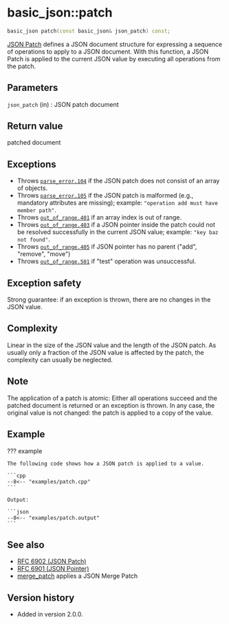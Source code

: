 # basic_json::patch

```cpp
basic_json patch(const basic_json& json_patch) const;
```

[JSON Patch](http://jsonpatch.com) defines a JSON document structure for expressing a sequence of operations to apply to
a JSON document. With this function, a JSON Patch is applied to the current JSON value by executing all operations from
the patch.

## Parameters

`json_patch` (in)
:   JSON patch document

## Return value

patched document

## Exceptions

- Throws [`parse_error.104`](../../home/exceptions.md#jsonexceptionparse_error104) if the JSON patch does not consist of
  an array of objects.
- Throws [`parse_error.105`](../../home/exceptions.md#jsonexceptionparse_error105) if the JSON patch is malformed (e.g.,
  mandatory attributes are missing); example: `"operation add must have member path"`.
- Throws [`out_of_range.401`](../../home/exceptions.md#jsonexceptionout_of_range401) if an array index is out of range.
- Throws [`out_of_range.403`](../../home/exceptions.md#jsonexceptionout_of_range403) if a JSON pointer inside the patch
  could not be resolved successfully in the current JSON value; example: `"key baz not found"`.
- Throws [`out_of_range.405`](../../home/exceptions.md#jsonexceptionout_of_range405) if JSON pointer has no parent
  ("add", "remove", "move")
- Throws [`out_of_range.501`](../../home/exceptions.md#jsonexceptionother_error501) if "test" operation was
  unsuccessful.

## Exception safety

Strong guarantee: if an exception is thrown, there are no changes in the JSON value.

## Complexity

Linear in the size of the JSON value and the length of the JSON patch. As usually only a fraction of the JSON value is
affected by the patch, the complexity can usually be neglected.

## Note

The application of a patch is atomic: Either all operations succeed and the patched document is returned or an exception
is thrown. In any case, the original value is not changed: the patch is applied to a copy of the value.

## Example

??? example

    The following code shows how a JSON patch is applied to a value.
     
    ```cpp
    --8<-- "examples/patch.cpp"
    ```
    
    Output:
    
    ```json
    --8<-- "examples/patch.output"
    ```

## See also

- [RFC 6902 (JSON Patch)](https://tools.ietf.org/html/rfc6902)
- [RFC 6901 (JSON Pointer)](https://tools.ietf.org/html/rfc6901)
- [merge_patch](merge_patch.md) applies a JSON Merge Patch

## Version history

- Added in version 2.0.0.
